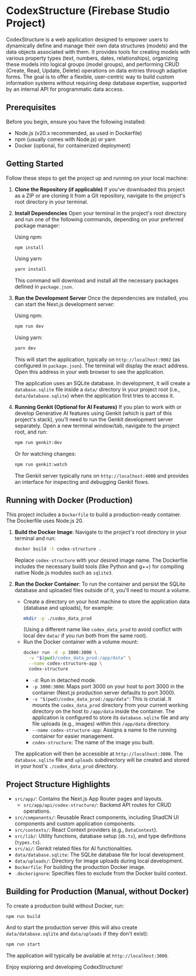 
# CodexStructure (Firebase Studio Project)

CodexStructure is a web application designed to empower users to dynamically define and manage their own data structures (models) and the data objects associated with them. It provides tools for creating models with various property types (text, numbers, dates, relationships), organizing these models into logical groups (model groups), and performing CRUD (Create, Read, Update, Delete) operations on data entries through adaptive forms. The goal is to offer a flexible, user-centric way to build custom information systems without requiring deep database expertise, supported by an internal API for programmatic data access.

## Prerequisites

Before you begin, ensure you have the following installed:
- Node.js (v20.x recommended, as used in Dockerfile)
- npm (usually comes with Node.js) or yarn
- Docker (optional, for containerized deployment)

## Getting Started

Follow these steps to get the project up and running on your local machine:

1.  **Clone the Repository (if applicable)**
    If you've downloaded this project as a ZIP or are cloning it from a Git repository, navigate to the project's root directory in your terminal.

2.  **Install Dependencies**
    Open your terminal in the project's root directory and run one of the following commands, depending on your preferred package manager:

    Using npm:
    ```bash
    npm install
    ```

    Using yarn:
    ```bash
    yarn install
    ```
    This command will download and install all the necessary packages defined in `package.json`.

3.  **Run the Development Server**
    Once the dependencies are installed, you can start the Next.js development server:

    Using npm:
    ```bash
    npm run dev
    ```

    Using yarn:
    ```bash
    yarn dev
    ```
    This will start the application, typically on `http://localhost:9002` (as configured in `package.json`). The terminal will display the exact address. Open this address in your web browser to see the application.

    The application uses an SQLite database. In development, it will create a `database.sqlite` file inside a `data/` directory in your project root (i.e., `data/database.sqlite`) when the application first tries to access it.

4.  **Running Genkit (Optional for AI Features)**
    If you plan to work with or develop Generative AI features using Genkit (which is part of this project's stack), you'll need to run the Genkit development server separately.
    Open a new terminal window/tab, navigate to the project root, and run:

    ```bash
    npm run genkit:dev
    ```
    Or for watching changes:
    ```bash
    npm run genkit:watch
    ```
    The Genkit server typically runs on `http://localhost:4000` and provides an interface for inspecting and debugging Genkit flows.

## Running with Docker (Production)

This project includes a `Dockerfile` to build a production-ready container. The Dockerfile uses Node.js 20.

1.  **Build the Docker Image**:
    Navigate to the project's root directory in your terminal and run:
    ```bash
    docker build -t codex-structure .
    ```
    Replace `codex-structure` with your desired image name. The Dockerfile includes the necessary build tools (like Python and g++) for compiling native Node.js modules such as `sqlite3`.

2.  **Run the Docker Container**:
    To run the container and persist the SQLite database and uploaded files outside of it, you'll need to mount a volume.

    *   Create a directory on your host machine to store the application data (database and uploads), for example:
        ```bash
        mkdir -p ./codex_data_prod
        ```
        (Using a different name like `codex_data_prod` to avoid conflict with local dev `data/` if you run both from the same root).
    *   Run the Docker container with a volume mount:
        ```bash
        docker run -d -p 3000:3000 \
          -v "$(pwd)/codex_data_prod:/app/data" \
          --name codex-structure-app \
          codex-structure
        ```
        -   `-d`: Run in detached mode.
        -   `-p 3000:3000`: Maps port 3000 on your host to port 3000 in the container (Next.js production server defaults to port 3000).
        -   `-v "$(pwd)/codex_data_prod:/app/data"`: This is crucial. It mounts the `codex_data_prod` directory from your current working directory on the host to `/app/data` inside the container. The application is configured to store its `database.sqlite` file and any file uploads (e.g., images) within this `/app/data` directory.
        -   `--name codex-structure-app`: Assigns a name to the running container for easier management.
        -   `codex-structure`: The name of the image you built.

    The application will then be accessible at `http://localhost:3000`. The `database.sqlite` file and `uploads` subdirectory will be created and stored in your host's `./codex_data_prod` directory.

## Project Structure Highlights

-   `src/app/`: Contains the Next.js App Router pages and layouts.
    -   `src/app/api/codex-structure/`: Backend API routes for CRUD operations.
-   `src/components/`: Reusable React components, including ShadCN UI components and custom application components.
-   `src/contexts/`: React Context providers (e.g., `DataContext`).
-   `src/lib/`: Utility functions, database setup (`db.ts`), and type definitions (`types.ts`).
-   `src/ai/`: Genkit related files for AI functionalities.
-   `data/database.sqlite`: The SQLite database file for local development.
-   `data/uploads/`: Directory for image uploads during local development.
-   `Dockerfile`: For building the production Docker image.
-   `.dockerignore`: Specifies files to exclude from the Docker build context.

## Building for Production (Manual, without Docker)

To create a production build without Docker, run:
```bash
npm run build
```
And to start the production server (this will also create `data/database.sqlite` and `data/uploads` if they don't exist):
```bash
npm run start
```
The application will typically be available at `http://localhost:3000`.

Enjoy exploring and developing CodexStructure!
